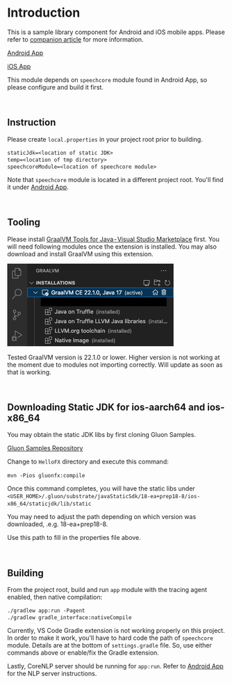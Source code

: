 # Introduction
This is a sample library component for Android and iOS mobile apps. Please refer to [companion article](https://medium.com/@philip.han_66842/graalvm-native-image-for-mobile-development-49eb87a00eee) for more information.

[Android App](https://github.com/philip-han/Great-Dictator-Android)

[iOS App](https://github.com/philip-han/Great-Dictator-iOS)

This module depends on `speechcore` module found in Android App, so please configure and build it first.

<br>

## Instruction
Please create `local.properties` in your project root prior to building.

```
staticJdk=<location of static JDK>
temp=<location of tmp directory>
speechcoreModule=<location of speechcore module>
```
Note that `speechcore` module is located in a different project root. You'll find it under [Android App](https://github.com/philip-han/Great-Dictator-Android).

<br>

## Tooling
Please install [GraalVM Tools for Java - Visual Studio Marketplace](https://marketplace.visualstudio.com/items?itemName=oracle-labs-graalvm.graalvm) first. You will need following modules once the extension is installed. You may also download and install GraalVM using this extension.

![GraalVM Extension Modules](/images/graalvm_plugin_modules.png)

Tested GraalVM version is 22.1.0 or lower. Higher version is not working at the moment due to modules not importing correctly. Will update as soon as that is working.

<br>

## Downloading Static JDK for ios-aarch64 and ios-x86_64
You may obtain the static JDK libs by first cloning Gluon Samples. 

[Gluon Samples Repository](https://github.com/gluonhq/gluon-samples)

Change to `HelloFX` directory and execute this command:

`mvn -Pios gluonfx:compile`

Once this command completes, you will have the static libs under `<USER_HOME>/.gluon/substrate/javaStaticSdk/18-ea+prep18-8/ios-x86_64/staticjdk/lib/static`

You may need to adjust the path depending on which version was downloaded, .e.g. 18-ea+prep18-8.

Use this path to fill in the properties file above.

<br>

## Building
From the project root, build and run `app` module with the tracing agent enabled, then native compilation:
```
./gradlew app:run -Pagent
./gradlew gradle_interface:nativeCompile
```

Currently, VS Code Gradle extension is not working properly on this project. In order to make it work, you'll have to hard code the path of `speechcore` module. Details are at the bottom of `settings.gradle` file. So, use either commands above or enable/fix the Gradle extension.

Lastly, CoreNLP server should be running for `app:run`. Refer to [Android App](https://github.com/philip-han/Great-Dictator-Android) for the NLP server instructions.
